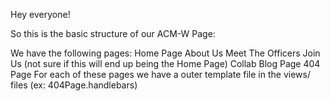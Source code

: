 Hey everyone!

So this is the basic structure of our ACM-W Page:

We have the following pages:
Home Page
About Us
Meet The Officers
    Join Us      (not sure if this will end up being the Home Page)
    Collab
    Blog Page
    404 Page
For each of these pages we have a outer template file in the views/ files (ex: 404Page.handlebars)
